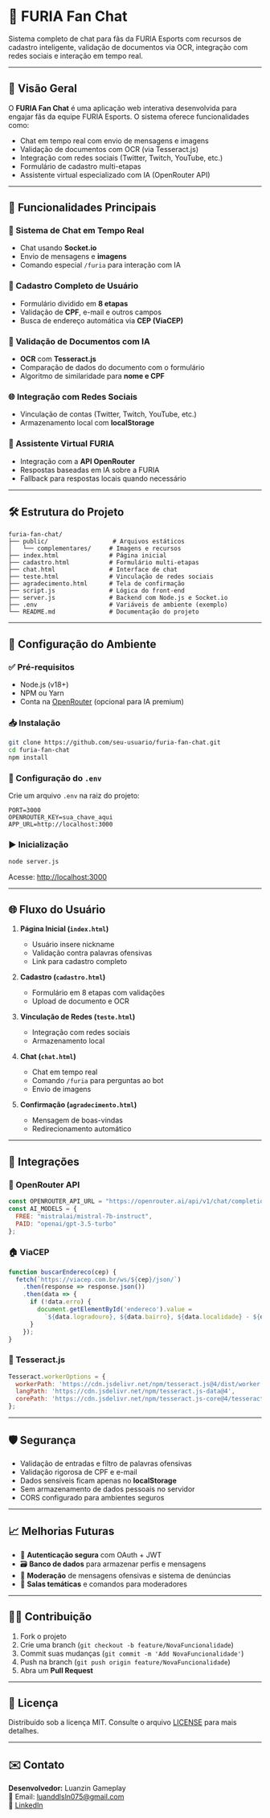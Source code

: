 # 🦊 FURIA Fan Chat

Sistema completo de chat para fãs da FURIA Esports com recursos de cadastro inteligente, validação de documentos via OCR, integração com redes sociais e interação em tempo real.

---

## 📌 Visão Geral

O **FURIA Fan Chat** é uma aplicação web interativa desenvolvida para engajar fãs da equipe FURIA Esports. O sistema oferece funcionalidades como:

- Chat em tempo real com envio de mensagens e imagens
- Validação de documentos com OCR (via Tesseract.js)
- Integração com redes sociais (Twitter, Twitch, YouTube, etc.)
- Formulário de cadastro multi-etapas
- Assistente virtual especializado com IA (OpenRouter API)

---

## 🚀 Funcionalidades Principais

### 💬 Sistema de Chat em Tempo Real
- Chat usando **Socket.io**
- Envio de mensagens e **imagens**
- Comando especial `/furia` para interação com IA

### 📝 Cadastro Completo de Usuário
- Formulário dividido em **8 etapas**
- Validação de **CPF**, e-mail e outros campos
- Busca de endereço automática via **CEP (ViaCEP)**

### 📄 Validação de Documentos com IA
- **OCR** com **Tesseract.js**
- Comparação de dados do documento com o formulário
- Algoritmo de similaridade para **nome e CPF**

### 🌐 Integração com Redes Sociais
- Vinculação de contas (Twitter, Twitch, YouTube, etc.)
- Armazenamento local com **localStorage**

### 🤖 Assistente Virtual FURIA
- Integração com a **API OpenRouter**
- Respostas baseadas em IA sobre a FURIA
- Fallback para respostas locais quando necessário

---

## 🛠️ Estrutura do Projeto

```
furia-fan-chat/
├── public/                  # Arquivos estáticos
│   └── complementares/     # Imagens e recursos
├── index.html              # Página inicial
├── cadastro.html           # Formulário multi-etapas
├── chat.html               # Interface de chat
├── teste.html              # Vinculação de redes sociais
├── agradecimento.html      # Tela de confirmação
├── script.js               # Lógica do front-end
├── server.js               # Backend com Node.js e Socket.io
├── .env                    # Variáveis de ambiente (exemplo)
└── README.md               # Documentação do projeto
```

---

## 🔧 Configuração do Ambiente

### ✅ Pré-requisitos

- Node.js (v18+)
- NPM ou Yarn
- Conta na [OpenRouter](https://openrouter.ai) (opcional para IA premium)

### 📥 Instalação

```bash
git clone https://github.com/seu-usuario/furia-fan-chat.git
cd furia-fan-chat
npm install
```

### 🔐 Configuração do `.env`

Crie um arquivo `.env` na raiz do projeto:

```env
PORT=3000
OPENROUTER_KEY=sua_chave_aqui
APP_URL=http://localhost:3000
```

### ▶️ Inicialização

```bash
node server.js
```

Acesse: [http://localhost:3000](http://localhost:3000)

---

## 🌐 Fluxo do Usuário

1. **Página Inicial (`index.html`)**
   - Usuário insere nickname
   - Validação contra palavras ofensivas
   - Link para cadastro completo

2. **Cadastro (`cadastro.html`)**
   - Formulário em 8 etapas com validações
   - Upload de documento e OCR

3. **Vinculação de Redes (`teste.html`)**
   - Integração com redes sociais
   - Armazenamento local

4. **Chat (`chat.html`)**
   - Chat em tempo real
   - Comando `/furia` para perguntas ao bot
   - Envio de imagens

5. **Confirmação (`agradecimento.html`)**
   - Mensagem de boas-vindas
   - Redirecionamento automático

---

## 🔌 Integrações

### 🧠 OpenRouter API

```javascript
const OPENROUTER_API_URL = "https://openrouter.ai/api/v1/chat/completions";
const AI_MODELS = {
  FREE: "mistralai/mistral-7b-instruct",
  PAID: "openai/gpt-3.5-turbo"
};
```

### 🏠 ViaCEP

```javascript
function buscarEndereco(cep) {
  fetch(`https://viacep.com.br/ws/${cep}/json/`)
    .then(response => response.json())
    .then(data => {
      if (!data.erro) {
        document.getElementById('endereco').value =
          `${data.logradouro}, ${data.bairro}, ${data.localidade} - ${data.uf}`;
      }
    });
}
```

### 🔎 Tesseract.js

```javascript
Tesseract.workerOptions = {
  workerPath: 'https://cdn.jsdelivr.net/npm/tesseract.js@4/dist/worker.min.js',
  langPath: 'https://cdn.jsdelivr.net/npm/tesseract.js-data@4',
  corePath: 'https://cdn.jsdelivr.net/npm/tesseract.js-core@4/tesseract-core.wasm.js'
};
```

---

## 🛡️ Segurança

- Validação de entradas e filtro de palavras ofensivas
- Validação rigorosa de CPF e e-mail
- Dados sensíveis ficam apenas no **localStorage**
- Sem armazenamento de dados pessoais no servidor
- CORS configurado para ambientes seguros

---

## 📈 Melhorias Futuras

- 🔐 **Autenticação segura** com OAuth + JWT  
- 🗃️ **Banco de dados** para armazenar perfis e mensagens  
- 🚫 **Moderação** de mensagens ofensivas e sistema de denúncias  
- 💬 **Salas temáticas** e comandos para moderadores

---

## 👨‍💻 Contribuição

1. Fork o projeto  
2. Crie uma branch (`git checkout -b feature/NovaFuncionalidade`)  
3. Commit suas mudanças (`git commit -m 'Add NovaFuncionalidade'`)  
4. Push na branch (`git push origin feature/NovaFuncionalidade`)  
5. Abra um **Pull Request**

---

## 📄 Licença

Distribuído sob a licença MIT. Consulte o arquivo [LICENSE](./LICENSE) para mais detalhes.

---

## ✉️ Contato

**Desenvolvedor:** Luanzin Gameplay  
📧 Email: luanddlsln075@gmail.com  
🔗 [LinkedIn](https://www.linkedin.com/in/luandsr/)